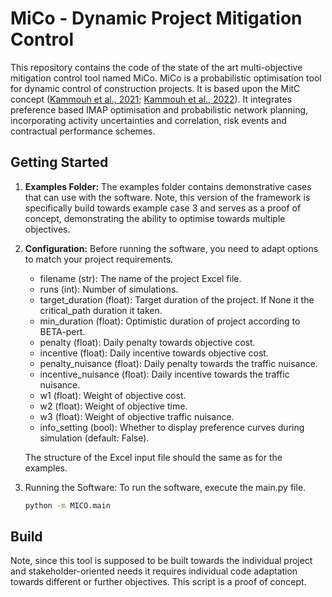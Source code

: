 # MiCo - Dynamic Project Mitigation Control

This repository contains the code of the state of the art multi-objective mitigation control tool named MiCo.
MiCo is a probabilistic optimisation tool for dynamic control of construction projects.
It is based upon the MitC concept ([Kammouh et al., 2021](https://doi.org/10.1061/(ASCE)CO.1943-7862.0002126); 
[Kammouh et al., 2022](https://doi.org/10.1016/j.autcon.2022.104450)).  It integrates preference based IMAP optimisation 
and probabilistic network planning, incorporating activity uncertainties and correlation, risk events and contractual performance schemes.

## Getting Started
1. **Examples Folder:**
    The examples folder contains demonstrative cases that can use with the software. Note, this version of the framework is specifically build towards example case 3 and serves as a proof of concept, demonstrating the ability to optimise towards multiple objectives.

2. **Configuration:**
    Before running the software, you need to adapt options to match your project requirements.
    - filename (str): The name of the project Excel file.
    - runs (int): Number of simulations.
    - target_duration (float): Target duration of the project. If None it the critical_path duration it taken.
    - min_duration (float): Optimistic duration of project according to BETA-pert.
    - penalty (float): Daily penalty towards objective cost.
    - incentive (float): Daily incentive towards objective cost.
    - penalty_nuisance (float): Daily penalty towards the traffic nuisance.
    - incentive_nuisance (float): Daily incentive towards the traffic nuisance.
    - w1 (float): Weight of objective cost.
    - w2 (float): Weight of objective time.
    - w3 (float): Weight of objective traffic nuisance.
    - info_setting (bool): Whether to display preference curves during simulation (default: False).

    The structure of the Excel input file should the same as for the examples.
    
3. Running the Software:
    To run the software, execute the main.py file.
    ```bash
    python -m MICO.main
    ```

## Build
Note, since this tool is supposed to be built towards the individual project and stakeholder-oriented needs it requires individual code adaptation towards different or further objectives. This script is a proof of concept.